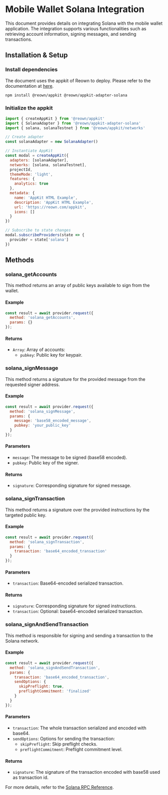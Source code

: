 # Mobile Wallet Solana Integration

This document provides details on integrating Solana with the mobile wallet application. The integration supports various functionalities such as retrieving account information, signing messages, and sending transactions.

## Installation & Setup

### Install dependencies

The document uses the appkit of Reown to deploy. Please refer to the documentation at [here](https://docs.reown.io/appkit/overview).

```bash
npm install @reown/appkit @reown/appkit-adapter-solana
```

### Initialize the appkit

```javascript
import { createAppKit } from '@reown/appkit'
import { SolanaAdapter } from '@reown/appkit-adapter-solana'
import { solana, solanaTestnet } from '@reown/appkit/networks'

// Create adapter
const solanaAdapter = new SolanaAdapter()

// Instantiate AppKit
const modal = createAppKit({
  adapters: [solanaAdapter],
  networks: [solana, solanaTestnet],
  projectId,
  themeMode: 'light',
  features: {
    analytics: true
  },
  metadata: {
    name: 'AppKit HTML Example',
    description: 'AppKit HTML Example',
    url: 'https://reown.com/appkit',
    icons: []
  }
})

// Subscribe to state changes
modal.subscribeProviders(state => {
  provider = state['solana']
})
```

## Methods

### solana_getAccounts
This method returns an array of public keys available to sign from the wallet.

#### Example
```javascript
const result = await provider.request({
  method: 'solana_getAccounts',
  params: {}
});
```

#### Returns
- `Array`: Array of accounts:
  - `pubkey`: Public key for keypair.

### solana_signMessage
This method returns a signature for the provided message from the requested signer address.

#### Example
```javascript
const result = await provider.request({
  method: 'solana_signMessage',
  params: {
    message: 'base58_encoded_message',
    pubkey: 'your_public_key'
  }
});
```

#### Parameters
- `message`: The message to be signed (base58 encoded).
- `pubkey`: Public key of the signer.

#### Returns
- `signature`: Corresponding signature for signed message.

### solana_signTransaction
This method returns a signature over the provided instructions by the targeted public key.

#### Example
```javascript
const result = await provider.request({
  method: 'solana_signTransaction',
  params: {
    transaction: 'base64_encoded_transaction'
  }
});
```

#### Parameters
- `transaction`: Base64-encoded serialized transaction.

#### Returns
- `signature`: Corresponding signature for signed instructions.
- `transaction`: Optional: base64-encoded serialized transaction.

### solana_signAndSendTransaction
This method is responsible for signing and sending a transaction to the Solana network.

#### Example
```javascript
const result = await provider.request({
  method: 'solana_signAndSendTransaction',
  params: {
    transaction: 'base64_encoded_transaction',
    sendOptions: {
      skipPreflight: true,
      preflightCommitment: 'finalized'
    }
  }
});
```

#### Parameters
- `transaction`: The whole transaction serialized and encoded with base64.
- `sendOptions`: Options for sending the transaction:
  - `skipPreflight`: Skip preflight checks.
  - `preflightCommitment`: Preflight commitment level.

#### Returns
- `signature`: The signature of the transaction encoded with base58 used as transaction id.

For more details, refer to the [Solana RPC Reference](https://docs.reown.com/advanced/multichain/rpc-reference/solana-rpc).
